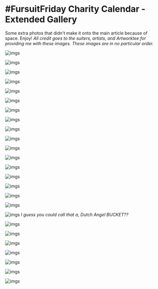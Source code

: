 


# #FursuitFriday Charity Calendar - Extended Gallery

Some extra photos that didn't make it onto the main article because of space. Enjoy!
_All credit goes to the suiters, artists, and Artworktee for providing me with these images._
_These images are in no particular order._

![imgs](https://i.imgur.com/CsP8Pvx.jpg)

![imgs](https://i.imgur.com/hZkr4QS.jpg)

![imgs](https://i.imgur.com/gGzGHV6.jpg)

![imgs](https://i.imgur.com/Jwp1D0r.jpg)

![imgs](https://i.imgur.com/8PFCFEB.jpg)

![imgs](https://i.imgur.com/qQ8E98w.jpg)

![imgs](https://i.imgur.com/3s61iXB.jpg)

![imgs](https://i.imgur.com/lVKJlrx.jpg)

![imgs](https://i.imgur.com/cErtwEM.jpg)

![imgs](https://i.imgur.com/aYyTqxJ.jpg)

![imgs](https://i.imgur.com/U5G4eE5.jpg)

![imgs](https://i.imgur.com/VxSry59.jpg)

![imgs](https://i.imgur.com/rcX0SGS.jpg)

![imgs](https://i.imgur.com/hHhu1vt.jpg)

![imgs](https://i.imgur.com/AZ5ZZCk.jpg)

![imgs](https://i.imgur.com/xxJy7Xz.jpg)

![imgs](https://i.imgur.com/TtVddXh.jpg)

![imgs](https://i.imgur.com/eYxFMOb.jpg)
_I guess you could call that a, Dutch Angel BUCKET??_

![imgs](https://i.imgur.com/u8cFdy8.jpg)

![imgs](https://i.imgur.com/XP2CtoT.jpg)

![imgs](https://i.imgur.com/Qx9NAML.jpg)

![imgs](https://i.imgur.com/MHtdK2k.jpg)

![imgs](https://i.imgur.com/xWUpiGM.jpg)

![imgs](https://i.imgur.com/SHHgz8o.jpg)

![imgs](https://i.imgur.com/Akdo1qj.jpg)
